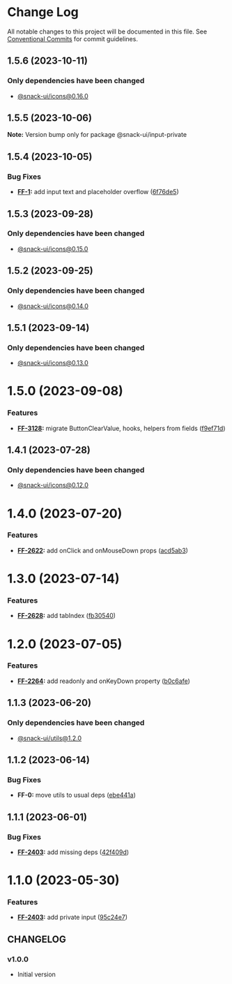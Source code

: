 # Change Log

All notable changes to this project will be documented in this file.
See [Conventional Commits](https://conventionalcommits.org) for commit guidelines.

## 1.5.6 (2023-10-11)

### Only dependencies have been changed
* [@snack-ui/icons@0.16.0](https://git.sbercloud.tech/sbercloud-ui/tokens-design-system/snack-uikit/-/blob/master/packages/icons/CHANGELOG.md)





## 1.5.5 (2023-10-06)

**Note:** Version bump only for package @snack-ui/input-private





## 1.5.4 (2023-10-05)


### Bug Fixes

* **[FF-1](https://jira.sbercloud.tech/browse/FF-1):** add input text and placeholder overflow ([6f76de5](https://git.sbercloud.tech/sbercloud-ui/tokens-design-system/snack-uikit/commits/6f76de522dbdec6527054642ced94f534bd075bd))





## 1.5.3 (2023-09-28)

### Only dependencies have been changed
* [@snack-ui/icons@0.15.0](https://git.sbercloud.tech/sbercloud-ui/tokens-design-system/snack-uikit/-/blob/master/packages/icons/CHANGELOG.md)





## 1.5.2 (2023-09-25)

### Only dependencies have been changed
* [@snack-ui/icons@0.14.0](https://git.sbercloud.tech/sbercloud-ui/tokens-design-system/snack-uikit/-/blob/master/packages/icons/CHANGELOG.md)





## 1.5.1 (2023-09-14)

### Only dependencies have been changed
* [@snack-ui/icons@0.13.0](https://git.sbercloud.tech/sbercloud-ui/tokens-design-system/snack-uikit/-/blob/master/packages/icons/CHANGELOG.md)





# 1.5.0 (2023-09-08)


### Features

* **[FF-3128](https://jira.sbercloud.tech/browse/FF-3128):** migrate ButtonClearValue, hooks, helpers from fields ([f9ef71d](https://git.sbercloud.tech/sbercloud-ui/tokens-design-system/snack-uikit/commits/f9ef71dd98f5301911f8da2b36dea67d63648deb))





## 1.4.1 (2023-07-28)

### Only dependencies have been changed
* [@snack-ui/icons@0.12.0](https://git.sbercloud.tech/sbercloud-ui/tokens-design-system/snack-uikit/-/blob/master/packages/icons/CHANGELOG.md)





# 1.4.0 (2023-07-20)


### Features

* **[FF-2622](https://jira.sbercloud.tech/browse/FF-2622):** add onClick and onMouseDown props ([acd5ab3](https://git.sbercloud.tech/sbercloud-ui/tokens-design-system/snack-uikit/commits/acd5ab37de5890914bc80e51cb9fe7adc5ae8554))





# 1.3.0 (2023-07-14)


### Features

* **[FF-2628](https://jira.sbercloud.tech/browse/FF-2628):** add tabIndex ([fb30540](https://git.sbercloud.tech/sbercloud-ui/tokens-design-system/snack-uikit/commits/fb305401d6b91fc54ae8742f10f57560f55db28e))





# 1.2.0 (2023-07-05)


### Features

* **[FF-2264](https://jira.sbercloud.tech/browse/FF-2264):** add readonly and onKeyDown property ([b0c6afe](https://git.sbercloud.tech/sbercloud-ui/tokens-design-system/snack-uikit/commits/b0c6afe1f27255f49e70423c299306f5152bc157))





## 1.1.3 (2023-06-20)

### Only dependencies have been changed
* [@snack-ui/utils@1.2.0](https://git.sbercloud.tech/sbercloud-ui/tokens-design-system/snack-uikit/-/blob/master/packages/utils/CHANGELOG.md)





## 1.1.2 (2023-06-14)


### Bug Fixes

* **FF-0:** move utils to usual deps ([ebe441a](https://git.sbercloud.tech/sbercloud-ui/tokens-design-system/snack-uikit/commits/ebe441ac398065cbe8523cbedd3df53176b9aea5))





## 1.1.1 (2023-06-01)


### Bug Fixes

* **[FF-2403](https://jira.sbercloud.tech/browse/FF-2403):** add missing deps ([42f409d](https://git.sbercloud.tech/sbercloud-ui/tokens-design-system/snack-uikit/commits/42f409dd767bfe55d81a4042f99a9db59c23a820))





# 1.1.0 (2023-05-30)


### Features

* **[FF-2403](https://jira.sbercloud.tech/browse/FF-2403):** add private input ([95c24e7](https://git.sbercloud.tech/sbercloud-ui/tokens-design-system/snack-uikit/commits/95c24e7db9f8bc3010401e683d06d4dd3394dcbb))





## CHANGELOG

### v1.0.0

- Initial version

